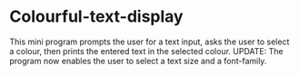 # Colourful-text-display
This mini program prompts the user for a text input, asks the user to select a colour,  then prints the entered text in the selected colour.
UPDATE: 
The program now enables the user to select a text size and a font-family.
